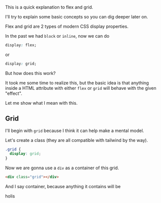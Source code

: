 <!--
.. title: Flex and grid
.. slug: flex-and-grid
.. date: 2020-11-24 19:47:10 UTC
.. tags:
.. status: draft
.. category:
.. link:
.. description:
.. type: text
-->

This is a quick explanation to flex and grid.

I'll try to explain some basic concepts so you can dig deeper later on.

Flex and grid are 2 types of modern CSS display properties.

In the past we had `block` or `inline`, now we can do

```css
display: flex;
```

or

```css
display: grid;
```

But how does this work?

It took me some time to realize this, but the basic idea is that anything inside
a HTML attribute with either `flex` or `grid` will behave with the given "effect".

Let me show what I mean with this.

## Grid

I'll begin with `grid` because I think it can help make a mental model.

Let's create a class (they are all compatible with tailwind by the way).

```css
.grid {
  display: grid;
}
```

Now we are gonna use a `div` as a container of this grid.

```html
<div class="grid"></div>
```

And I say container, because anything it contains will be

<div class="grid border-black">
holis
</div>
